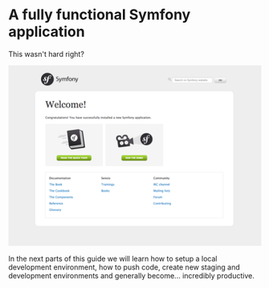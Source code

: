 # A fully functional Symfony application

This wasn't hard right?

![Setting Up Your Project A Symfony](/images/12-setting-up-your-project-a-symfony-install-screen.png)

In the next parts of this guide we will learn how to setup a local development
environment, how to push code, create new staging and development environments
and generally become... incredibly productive.
